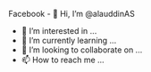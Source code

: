 Facebook - 👋 Hi, I’m @alauddinAS
- 👀 I’m interested in ...
- 🌱 I’m currently learning ...
- 💞️ I’m looking to collaborate on ...
- 📫 How to reach me ...

<!---
alauddinAS/alauddinAS is a ✨ special ✨ repository because its `README.md` (this file) appears on your GitHub profile.
You can click the Preview link to take a look at your changes.
--->
